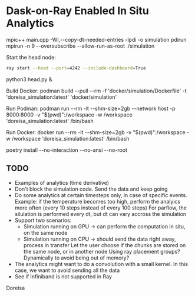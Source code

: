 # Dask-on-Ray Enabled In Situ Analytics

mpic++ main.cpp -Wl,--copy-dt-needed-entries -lpdi -o simulation
pdirun mpirun -n 9 --oversubscribe --allow-run-as-root ./simulation

Start the head node:

```bash
ray start --head --port=4242 --include-dashboard=True
```

python3 head.py &

Build Docker:
podman build --pull --rm -f 'docker/simulation/Dockerfile' -t 'doreisa_simulation:latest' 'docker/simulation'

Run Podman:
podman run --rm -it --shm-size=2gb --network host -p 8000:8000 -v "$(pwd)":/workspace -w /workspace 'doreisa_simulation:latest' /bin/bash

Run Docker:
docker run --rm -it --shm-size=2gb -v "$(pwd)":/workspace -w /workspace 'doreisa_simulation:latest' /bin/bash


poetry install --no-interaction --no-ansi --no-root

## TODO

 - Examples of analytics (time derivative)
 - Don't block the simulation code. Send the data and keep going
 - Do some analytics at certain timesteps only, in case of specific events.
    Example: if the temperature becomes too high, perform the analyics more often (every 10 steps instead of every 100 steps)
    For parflow, the silulation is performed every dt, but dt can vary accross the simulation
 - Support two scenarios:
    - Simulation running on GPU -> can perform the computation in situ, on the same node
    - Simulation running on CPU -> should send the data right away, process in transfer
    Let the user choose if the chunks are stored on the same node, or in another node
    Using ray placement groups?
    Dynamically to avoid being out of memory?
 - The analytics might want to do a convolution with a small kernel. In this case, we want to avoid sending all the data
 - See if Infiniband is not supported in Ray


Doreisa